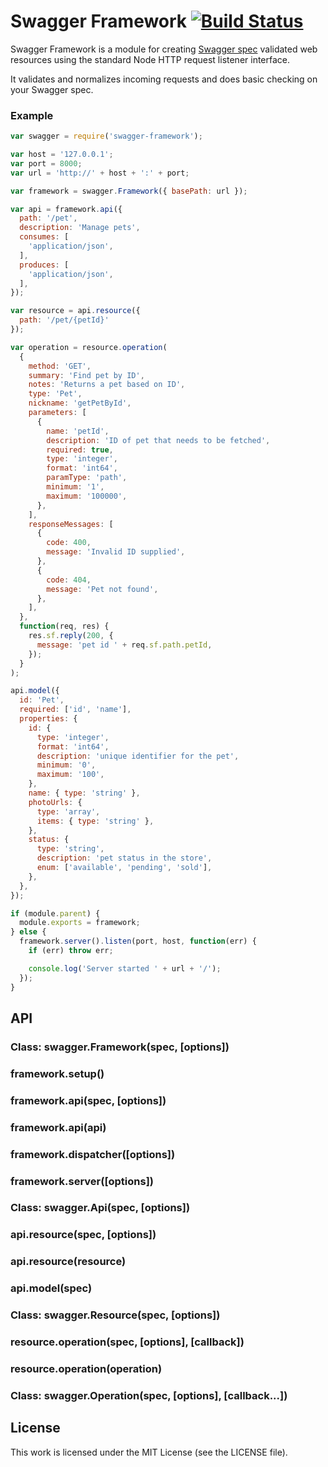 # Swagger Framework [![Build Status](https://travis-ci.org/silas/swagger-framework.png?branch=master)](https://travis-ci.org/silas/swagger-framework)

Swagger Framework is a module for creating [Swagger spec][spec] validated web
resources using the standard Node HTTP request listener interface.

It validates and normalizes incoming requests and does basic checking on your
Swagger spec.

### Example

``` javascript
var swagger = require('swagger-framework');

var host = '127.0.0.1';
var port = 8000;
var url = 'http://' + host + ':' + port;

var framework = swagger.Framework({ basePath: url });

var api = framework.api({
  path: '/pet',
  description: 'Manage pets',
  consumes: [
    'application/json',
  ],
  produces: [
    'application/json',
  ],
});

var resource = api.resource({
  path: '/pet/{petId}'
});

var operation = resource.operation(
  {
    method: 'GET',
    summary: 'Find pet by ID',
    notes: 'Returns a pet based on ID',
    type: 'Pet',
    nickname: 'getPetById',
    parameters: [
      {
        name: 'petId',
        description: 'ID of pet that needs to be fetched',
        required: true,
        type: 'integer',
        format: 'int64',
        paramType: 'path',
        minimum: '1',
        maximum: '100000',
      },
    ],
    responseMessages: [
      {
        code: 400,
        message: 'Invalid ID supplied',
      },
      {
        code: 404,
        message: 'Pet not found',
      },
    ],
  },
  function(req, res) {
    res.sf.reply(200, {
      message: 'pet id ' + req.sf.path.petId,
    });
  }
);

api.model({
  id: 'Pet',
  required: ['id', 'name'],
  properties: {
    id: {
      type: 'integer',
      format: 'int64',
      description: 'unique identifier for the pet',
      minimum: '0',
      maximum: '100',
    },
    name: { type: 'string' },
    photoUrls: {
      type: 'array',
      items: { type: 'string' },
    },
    status: {
      type: 'string',
      description: 'pet status in the store',
      enum: ['available', 'pending', 'sold'],
    },
  },
});

if (module.parent) {
  module.exports = framework;
} else {
  framework.server().listen(port, host, function(err) {
    if (err) throw err;

    console.log('Server started ' + url + '/');
  });
}
```

## API

### Class: swagger.Framework(spec, [options])

### framework.setup()

### framework.api(spec, [options])

### framework.api(api)

### framework.dispatcher([options])

### framework.server([options])

### Class: swagger.Api(spec, [options])

### api.resource(spec, [options])

### api.resource(resource)

### api.model(spec)

### Class: swagger.Resource(spec, [options])

### resource.operation(spec, [options], [callback])

### resource.operation(operation)

### Class: swagger.Operation(spec, [options], [callback...])

## License

This work is licensed under the MIT License (see the LICENSE file).

[spec]: https://github.com/wordnik/swagger-spec/blob/master/versions/1.2.md#readme
